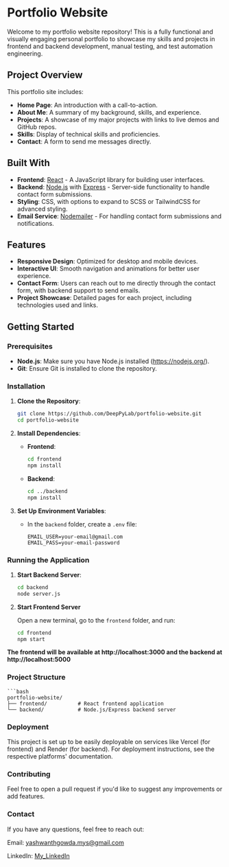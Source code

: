 # Portfolio Website

Welcome to my portfolio website repository! This is a fully functional and visually engaging personal portfolio to showcase my skills and projects in frontend and backend development, manual testing, and test automation engineering.

## Project Overview

This portfolio site includes:

- **Home Page**: An introduction with a call-to-action.
- **About Me**: A summary of my background, skills, and experience.
- **Projects**: A showcase of my major projects with links to live demos and GitHub repos.
- **Skills**: Display of technical skills and proficiencies.
- **Contact**: A form to send me messages directly.

## Built With

- **Frontend**: [React](https://reactjs.org/) - A JavaScript library for building user interfaces.
- **Backend**: [Node.js](https://nodejs.org/) with [Express](https://expressjs.com/) - Server-side functionality to handle contact form submissions.
- **Styling**: CSS, with options to expand to SCSS or TailwindCSS for advanced styling.
- **Email Service**: [Nodemailer](https://nodemailer.com/) - For handling contact form submissions and notifications.

## Features

- **Responsive Design**: Optimized for desktop and mobile devices.
- **Interactive UI**: Smooth navigation and animations for better user experience.
- **Contact Form**: Users can reach out to me directly through the contact form, with backend support to send emails.
- **Project Showcase**: Detailed pages for each project, including technologies used and links.

## Getting Started

### Prerequisites

- **Node.js**: Make sure you have Node.js installed (https://nodejs.org/).
- **Git**: Ensure Git is installed to clone the repository.

### Installation

1. **Clone the Repository**:
    ```bash
    git clone https://github.com/DeepPyLab/portfolio-website.git
    cd portfolio-website
    ```

2. **Install Dependencies**:

   - **Frontend**:
     ```bash
     cd frontend
     npm install
     ```

   - **Backend**:
     ```bash
     cd ../backend
     npm install
     ```

3. **Set Up Environment Variables**:
   - In the `backend` folder, create a `.env` file:
     ```
     EMAIL_USER=your-email@gmail.com
     EMAIL_PASS=your-email-password
     ```

### Running the Application

1. **Start Backend Server**:
   ```bash
   cd backend
   node server.js

2. **Start Frontend Server**

    Open a new terminal, go to the `frontend` folder, and run:

    ```bash
    cd frontend
    npm start

**The frontend will be available at http://localhost:3000 and the backend at http://localhost:5000**

### Project Structure

    ```bash
    portfolio-website/
    ├── frontend/          # React frontend application
    └── backend/           # Node.js/Express backend server

### Deployment

This project is set up to be easily deployable on services like Vercel (for frontend) and Render (for backend). For deployment instructions, see the respective platforms' documentation.

### Contributing

Feel free to open a pull request if you'd like to suggest any improvements or add features.

### Contact

If you have any questions, feel free to reach out:

Email: yashwanthgowda.mys@gmail.com

LinkedIn: [My_LinkedIn](https://www.linkedin.com/in/yashwanth-gowda-sathish-23842315a/)
